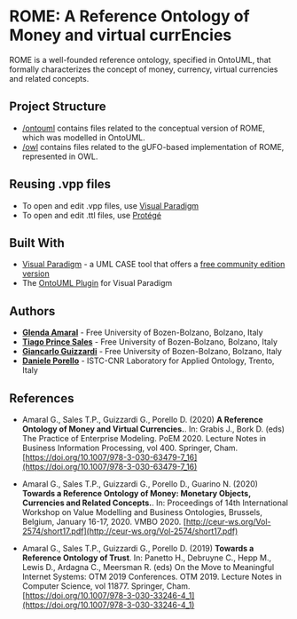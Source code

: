 # ROME: A Reference Ontology of Money and virtual currEncies

ROME is a well-founded reference ontology, specified in OntoUML, that formally characterizes the concept of money, currency, virtual currencies and related concepts. 

## Project Structure

* [/ontouml](/ontouml) contains files related to the conceptual version of ROME, which was modelled in OntoUML.
* [/owl](/owl) contains files related to the gUFO-based implementation of ROME, represented in OWL.


## Reusing .vpp files

* To open and edit .vpp files, use [Visual Paradigm](https://www.visual-paradigm.com)
* To open and edit .ttl files, use [Protégé](https://protege.stanford.edu/)

## Built With

* [Visual Paradigm](https://www.visual-paradigm.com) - a UML CASE tool that offers a [free community edition version](https://www.visual-paradigm.com/download/community.jsp)
* The [OntoUML Plugin](https://github.com/OntoUML/ontouml-vp-plugin) for Visual Paradigm


## Authors

* **[Glenda Amaral](https://www.researchgate.net/profile/Glenda_Amaral)** - Free University of Bozen-Bolzano, Bolzano, Italy
* **[Tiago Prince Sales](https://www.inf.unibz.it/~tpsales/)** - Free University of Bozen-Bolzano, Bolzano, Italy
* **[Giancarlo Guizzardi](http://www.inf.ufes.br/~gguizzardi)** - Free University of Bozen-Bolzano, Bolzano, Italy
* **[Daniele Porello](https://www.researchgate.net/profile/Daniele_Porello)** - ISTC-CNR Laboratory for Applied Ontology, Trento, Italy


## References

- Amaral G., Sales T.P., Guizzardi G., Porello D. (2020) **A Reference Ontology of Money and Virtual Currencies.**. In: Grabis J., Bork D. (eds) The Practice of Enterprise Modeling. PoEM 2020. Lecture Notes in Business Information Processing, vol 400. Springer, Cham. [https://doi.org/10.1007/978-3-030-63479-7_16](https://doi.org/10.1007/978-3-030-63479-7_16)

- Amaral G., Sales T.P., Guizzardi G., Porello D., Guarino N. (2020) **Towards a Reference Ontology of Money: Monetary Objects, Currencies and Related Concepts.**. In: Proceedings of 14th International Workshop on Value Modelling and Business Ontologies, Brussels, Belgium, January 16-17, 2020. VMBO 2020. [http://ceur-ws.org/Vol-2574/short17.pdf](http://ceur-ws.org/Vol-2574/short17.pdf)

- Amaral G., Sales T.P., Guizzardi G., Porello D. (2019) **Towards a Reference Ontology of Trust**. In: Panetto H., Debruyne C., Hepp M., Lewis D., Ardagna C., Meersman R. (eds) On the Move to Meaningful Internet Systems: OTM 2019 Conferences. OTM 2019. Lecture Notes in Computer Science, vol 11877. Springer, Cham. [https://doi.org/10.1007/978-3-030-33246-4_1](https://doi.org/10.1007/978-3-030-33246-4_1)


